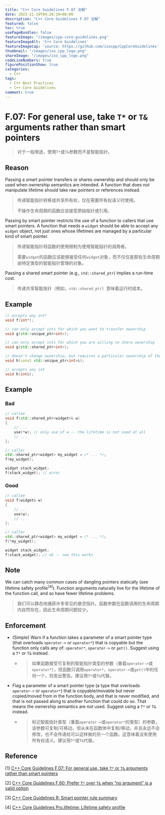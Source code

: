 ```yaml
---
title: "C++ Core Guidelines F.07 注解"
date: 2023-11-19T04:26:19+08:00
description: "C++ Core Guidelines F.07 注解"
featured: false
toc: true
usePageBundles: false
featureImage: "/images/cpp-core-guidelines.png"
featureImageAlt: 'C++ Core Guidelines'
featureImageCap: 'source: https://github.com/isocpp/CppCoreGuidelines'
thumbnail: "/images/iso_cpp_logo.png"
shareImage: "/images/iso_cpp_logo.png"
codeLineNumbers: true
figurePositionShow: true
categories:
  - C++
tags:
  - C++ Best Practices
  - C++ Core Guidelines
comment: true
---
```


# F.07: For general use, take `T*` or `T&` arguments rather than smart pointers

>对于一般用途，使用`T*`或`T&`参数而不是智能指针。

## Reason

Passing a smart pointer transfers or shares ownership and should only be used when ownership semantics are intended. A function that does not manipulate lifetime should take raw pointers or references instead.

>传递智能指针转移或共享所有权，仅在需要所有权语义时使用。
>
>不操作生命周期的函数应该接受原始指针或引用。

Passing by smart pointer restricts the use of a function to callers that use smart pointers. A function that needs a `widget` should be able to accept any `widget` object, not just ones whose lifetimes are managed by a particular kind of smart pointer.

>传递智能指针将函数的使用限制为使用智能指针的调用者。
>
>需要`widget`的函数应该能够接受任何`widget`对象，而不仅仅是那些生命周期由特定类型的智能指针管理的对象。

Passing a shared smart pointer (e.g., `std::shared_ptr`) implies a run-time cost.

>传递共享智能指针（例如，`std::shared_ptr`）意味着运行时成本。

## Example

```c++
// accepts any int*
void f(int*);

// can only accept ints for which you want to transfer ownership
void g(std::unique_ptr<int>);

// can only accept ints for which you are willing to share ownership
void g(std::shared_ptr<int>);

// doesn't change ownership, but requires a particular ownership of the caller
void h(const std::unique_ptr<int>&);

// accepts any int
void h(int&);
```

## Example

### Bad

```c++
// callee
void f(std::shared_ptr<widget>& w)
{
    // ...
    use(*w); // only use of w -- the lifetime is not used at all
    // ...
};

// caller
std::shared_ptr<widget> my_widget = /* ... */;
f(my_widget);

widget stack_widget;
f(stack_widget); // error
```

### Good

```c++
// callee
void f(widget& w)
{
    // ...
    use(w);
    // ...
};

// caller
std::shared_ptr<widget> my_widget = /* ... */;
f(*my_widget);

widget stack_widget;
f(stack_widget); // ok -- now this works
```

## Note

We can catch many common cases of dangling pointers statically (see lifetime safety profile<sup>[4]</sup>). Function arguments naturally live for the lifetime of the function call, and so have fewer lifetime problems.

>我们可以静态地捕获许多常见的悬空指针。函数参数在函数调用的生命周期内自然存在，因此生命周期问题较少。

## Enforcement

- (Simple) Warn if a function takes a parameter of a smart pointer type (that overloads `operator->` or `operator*`) that is copyable but the function only calls any of: `operator*`, `operator->` or `get()`. Suggest using a `T*` or `T&` instead.

  - >如果函数接受可复制的智能指针类型的参数（重载`operator->`或`operator*`），但函数只调用`operator*`，`operator->`或`get()`中的任何一个，则发出警告。建议用`T*`或`T&`代替。

- Flag a parameter of a smart pointer type (a type that overloads `operator->` or `operator*`) that is copyable/movable but never copied/moved from in the function body, and that is never modified, and that is not passed along to another function that could do so. That means the ownership semantics are not used. Suggest using a `T*` or `T&` instead.

  - > 标记智能指针类型（重载`operator->`或`operator*`的类型）的参数，该参数可复制/可移动，但从未在函数体中复制/移动，并且永远不会修改，也不会传递给可以这样做的另一个函数。这意味着没有使用所有权语义。建议用`T*`或`T&`代替。

## Reference

[1] [C++ Core Guidelines F.07: For general use, take `T*` or `T&` arguments rather than smart pointers](https://isocpp.github.io/CppCoreGuidelines/CppCoreGuidelines#f7-for-general-use-take-t-or-t-arguments-rather-than-smart-pointers)

[2] [C++ Core Guidelines F.60: Prefer `T*` over `T&` when “no argument” is a valid option](https://isocpp.github.io/CppCoreGuidelines/CppCoreGuidelines#Rf-ptr-ref)

[3] [C++ Core Guidelines R: Smart pointer rule summary](https://isocpp.github.io/CppCoreGuidelines/CppCoreGuidelines#Rr-summary-smartptrs)

[4] [C++ Core Guidelines Pro.lifetime: Lifetime safety profile](https://isocpp.github.io/CppCoreGuidelines/CppCoreGuidelines#SS-lifetime)
